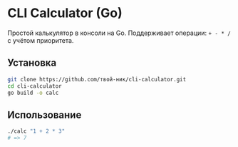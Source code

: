 # CLI Calculator (Go)

Простой калькулятор в консоли на Go.
Поддерживает операции: `+ - * /` с учётом приоритета.

## Установка

```bash
git clone https://github.com/твой-ник/cli-calculator.git
cd cli-calculator
go build -o calc
```

## Использование

```bash
./calc "1 + 2 * 3"
# => 7
```
